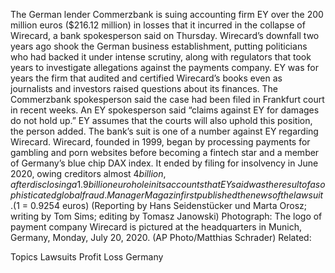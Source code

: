 The German lender Commerzbank is suing accounting firm EY over the 200 million euros ($216.12 million) in losses that it incurred in the collapse of Wirecard, a bank spokesperson said on Thursday. 
Wirecard’s downfall two years ago shook the German business establishment, putting politicians who had backed it under intense scrutiny, along with regulators that took years to investigate allegations against the payments company.
EY was for years the firm that audited and certified Wirecard’s books even as journalists and investors raised questions about its finances.
The Commerzbank spokesperson said the case had been filed in Frankfurt court in recent weeks.
An EY spokesperson said “claims against EY for damages do not hold up.” EY assumes that the courts will also uphold this position, the person added.
The bank’s suit is one of a number against EY regarding Wirecard.
Wirecard, founded in 1999, began by processing payments for gambling and porn websites before becoming a fintech star and a member of Germany’s blue chip DAX index.
It ended by filing for insolvency in June 2020, owing creditors almost $4 billion, after disclosing a 1.9 billion euro hole in its accounts that EY said was the result of a sophisticated global fraud.
Manager Magazin first published the news of the lawsuit.
($1 = 0.9254 euros)
(Reporting by Hans Seidenstücker und Marta Orosz; writing by Tom Sims; editing by Tomasz Janowski)
Photograph: The logo of payment company Wirecard is pictured at the headquarters in Munich, Germany, Monday, July 20, 2020. (AP Photo/Matthias Schrader)
Related:

Topics
Lawsuits
Profit Loss
Germany
